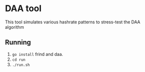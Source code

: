 # DAA tool

This tool simulates various hashrate patterns to stress-test the DAA algorithm 

## Running

1. `go install` frind and daa.
2. `cd run`
3. `./run.sh`


